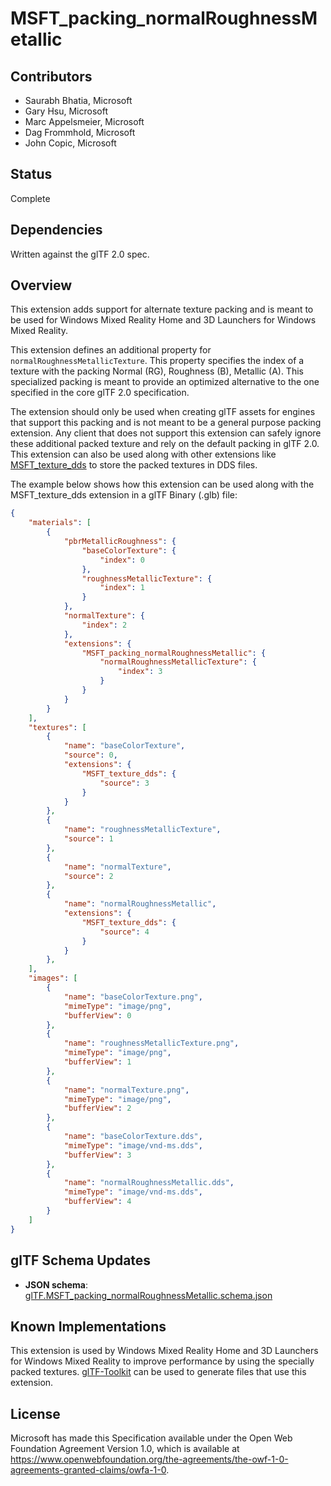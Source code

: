 # MSFT_packing_normalRoughnessMetallic

## Contributors

* Saurabh Bhatia, Microsoft
* Gary Hsu, Microsoft
* Marc Appelsmeier, Microsoft
* Dag Frommhold, Microsoft 
* John Copic, Microsoft 

## Status

Complete

## Dependencies

Written against the glTF 2.0 spec.

## Overview

This extension adds support for alternate texture packing and is meant to be used for Windows Mixed Reality Home and 3D Launchers for Windows Mixed Reality.

This extension defines an additional property for `normalRoughnessMetallicTexture`. This property specifies the index of a texture with the packing Normal (RG), Roughness (B), Metallic (A). This specialized packing is meant to provide an optimized alternative to the one specified in the core glTF 2.0 specification. 

The extension should only be used when creating glTF assets for engines that support this packing and is not meant to be a general purpose packing extension. Any client that does not support this extension can safely ignore these additional packed texture and rely on the default packing in glTF 2.0. This extension can also be used along with other extensions like [MSFT_texture_dds](../MSFT_texture_dds/README.md) to store the packed textures in DDS files. 

The example below shows how this extension can be used along with the MSFT_texture_dds extension in a glTF Binary (.glb) file:

```json
{
    "materials": [
        {
            "pbrMetallicRoughness": {
                "baseColorTexture": {
                    "index": 0
                },
                "roughnessMetallicTexture": {
                    "index": 1
                }
            },
            "normalTexture": {
                "index": 2
            },
            "extensions": {
                "MSFT_packing_normalRoughnessMetallic": {
                    "normalRoughnessMetallicTexture": {
                        "index": 3
                    }
                }
            }
        }
    ],
    "textures": [
        {
            "name": "baseColorTexture",
            "source": 0,
            "extensions": {
                "MSFT_texture_dds": {
                    "source": 3
                }
            }
        },
        {
            "name": "roughnessMetallicTexture",
            "source": 1
        },
        {
            "name": "normalTexture",
            "source": 2
        },
        {
            "name": "normalRoughnessMetallic",
            "extensions": {
                "MSFT_texture_dds": {
                    "source": 4
                }
            }
        },
    ],
    "images": [
        {
            "name": "baseColorTexture.png",
            "mimeType": "image/png",
            "bufferView": 0
        },
        {
            "name": "roughnessMetallicTexture.png",
            "mimeType": "image/png",
            "bufferView": 1
        },
        {
            "name": "normalTexture.png",
            "mimeType": "image/png",
            "bufferView": 2
        },
        {
            "name": "baseColorTexture.dds",
            "mimeType": "image/vnd-ms.dds",
            "bufferView": 3
        },
        {
            "name": "normalRoughnessMetallic.dds",
            "mimeType": "image/vnd-ms.dds",
            "bufferView": 4
        }
    ]
}
```

## glTF Schema Updates

* **JSON schema**: [glTF.MSFT_packing_normalRoughnessMetallic.schema.json](schema/glTF.MSFT_packing_normalRoughnessMetallic.schema.json)


## Known Implementations

This extension is used by Windows Mixed Reality Home and 3D Launchers for Windows Mixed Reality to improve performance by using the specially packed textures. [glTF-Toolkit](https://github.com/Microsoft/glTF-Toolkit) can be used to generate files that use this extension.

## License

Microsoft has made this Specification available under the Open Web Foundation Agreement Version 1.0, which is available at https://www.openwebfoundation.org/the-agreements/the-owf-1-0-agreements-granted-claims/owfa-1-0.
